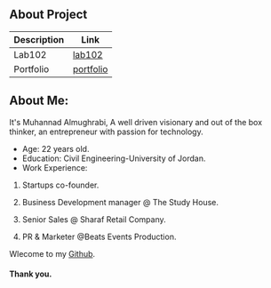 ## About Project



Description  |  Link
------------ | -------------
Lab102 | [lab102](/lab102.md)
Portfolio | [portfolio](portfolio.html)



## About Me: 

It's Muhannad Almughrabi, A well driven visionary and out of the box thinker, an entrepreneur with passion for technology. 

- Age: 22 years old.
- Education: Civil Engineering-University of Jordan. 
- Work Experience: 

1. Startups co-founder.  

2. Business Development manager @ The Study House.  

3. Senior Sales @ Sharaf Retail Company.  

4. PR & Marketer @Beats Events Production.  


Wlecome to my [Github](https://github.com/mhn998). 

#### Thank you. 

